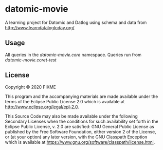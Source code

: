 # datomic-movie
A learning project for Datomic and Datlog using schema and data from http://www.learndatalogtoday.org/

## Usage
All queries in the _datomic-movie.core_ namespace. Queries run from _datomic-movie.coret-test_


## License

Copyright © 2020 FIXME

This program and the accompanying materials are made available under the
terms of the Eclipse Public License 2.0 which is available at
http://www.eclipse.org/legal/epl-2.0.

This Source Code may also be made available under the following Secondary
Licenses when the conditions for such availability set forth in the Eclipse
Public License, v. 2.0 are satisfied: GNU General Public License as published by
the Free Software Foundation, either version 2 of the License, or (at your
option) any later version, with the GNU Classpath Exception which is available
at https://www.gnu.org/software/classpath/license.html.
